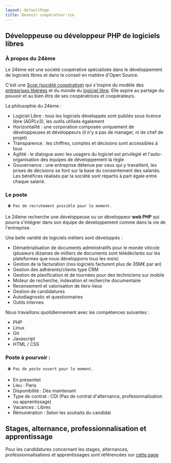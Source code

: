 ```yaml
---
layout: defaultPage
title: Devenir coopérateur⋅ice
---
```


## Développeuse ou développeur PHP de logiciels libres

### À propos du 24ème

Le 24ème est une société coopérative spécialisée dans le développement de logiciels libres et dans le conseil en matière d'Open Source.  

C'est une [Scop (société coopérative)](https://www.les-scop.coop/interface-pedagogique/) qui s'inspire du modèle des [entreprises libérées](https://www.organisationslibérées.fr/) et du monde du [logiciel libre](https://www.gnu.org/philosophy/free-sw.fr.html). Elle aspire au partage du pouvoir et au bien être de ses coopératrices et coopérateurs.  

La philosophie du 24ème :

 - Logiciel Libre : tous les logiciels développés sont publiés sous licence libre (AGPLv3), les outils utilisés également
 - Horizontalité : une corporation composée uniquement de développeuses et développeurs  (il n'y a pas de manager, ni de chef de projet)
 - Transparence : les chiffres, comptes et décisions sont accessibles à tous
 - Agilité : le dialogue avec les usagers du logiciel est privilégié et l'auto-organisation des équipes de développement la règle
 - Gouvernance : une entreprise détenue par ceux qui y travaillent, les prises de décisions se font sur la base du consentement des salariés. Les bénéfices réalisés par la société sont répartis à part égale entre chaque salarié.

### Le poste

``` ⛔ Pas de recrutement possible pour le moment.```

Le 24ème recherche une développeuse ou un développeur **web PHP** qui pourra s'intégrer dans son équipe de développement comme dans la vie de l'entreprise. 

Une belle variété de logiciels métiers sont développés :

 - Dématérialisation de documents administratifs pour le monde viticole (plusieurs dizaines de milliers de documents sont télédéclarés sur les  plateformes que nous développons tous les mois)
 - Gestion de la facturation (nos logiciels facturent plus de 35M€ par an)
 - Gestion des adhérents/clients type CRM
 - Gestion de planification et de tournées pour des techniciens sur mobile
 - Moteur de recherche, indexation et recherche documentaire
 - Recensement et valorisation de tiers-lieux
 - Gestion de candidatures
 - Autodiagnostic et questionnaires
 - Outils internes

Nous travaillons quotidiennement avec les compétences suivantes :

 - PHP
 - Linux
 - Git
 - Javascript
 - HTML / CSS

### Poste à pourvoir :

``` ⛔ Pas de poste ouvert pour le moment.```

 - En présentiel 
 - Lieu : Paris 
 - Disponibilité : Dès maintenant
 - Type de contrat : CDI (Pas de contrat d'alternance, profesionnalisation ou apprentissage)
 - Vacances : Libres
 - Rémunération : Selon les souhaits du candidat

## Stages, alternance, professionnalisation et apprentissage

Pour les candidatures concernant les stages, alternances, professionnalisations et apprentissages sont référencées sur [cette page](/devenir-stagiaire-alternant/)

